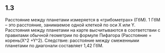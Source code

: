 ﻿## 1.3

Расстояние между планетами измеряется в «грибометрах» (ГбМ). 1 ГбМ – это расстояние, занимаемое одной клеткой по оси Х или Y. Расстояния между планетами на карте высчитываются в соответствии с правилами обычной геометрии по формуле Пифагора (Расстояние = корень(X^2 +Y^2). Следствие: расстояние между смеженными планетами по диагонали составляет 1,42 ГбМ.